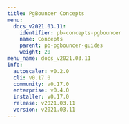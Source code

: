 ```yaml
---
title: PgBouncer Concepts
menu:
  docs_v2021.03.11:
    identifier: pb-concepts-pgbouncer
    name: Concepts
    parent: pb-pgbouncer-guides
    weight: 20
menu_name: docs_v2021.03.11
info:
  autoscaler: v0.2.0
  cli: v0.17.0
  community: v0.17.0
  enterprise: v0.4.0
  installer: v0.17.0
  release: v2021.03.11
  version: v2021.03.11
---
```


